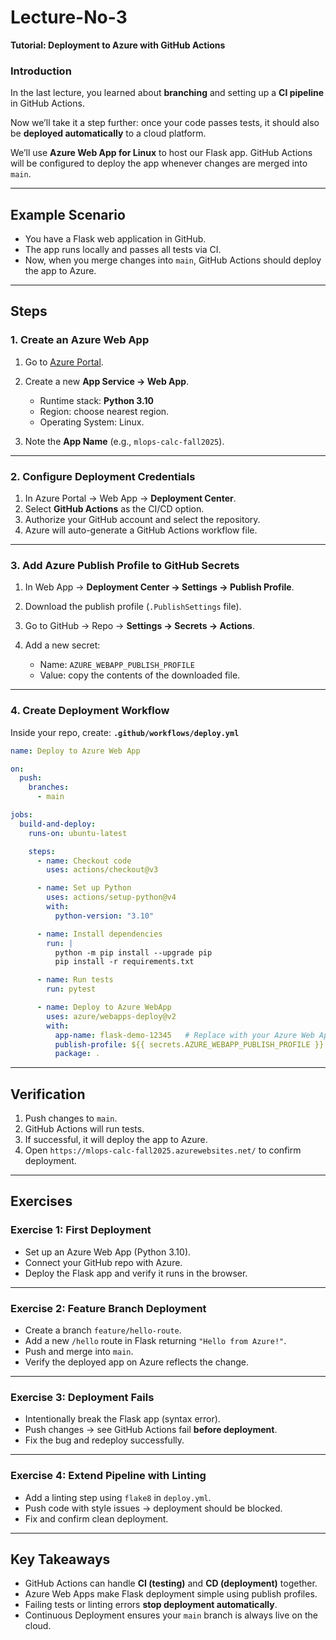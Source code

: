 # Lecture-No-3

**Tutorial: Deployment to Azure with GitHub Actions**

### Introduction

In the last lecture, you learned about **branching** and setting up a **CI pipeline** in GitHub Actions.

Now we’ll take it a step further: once your code passes tests, it should also be **deployed automatically** to a cloud platform.

We’ll use **Azure Web App for Linux** to host our Flask app. GitHub Actions will be configured to deploy the app whenever changes are merged into `main`.

---

## Example Scenario

* You have a Flask web application in GitHub.
* The app runs locally and passes all tests via CI.
* Now, when you merge changes into `main`, GitHub Actions should deploy the app to Azure.

---

## Steps

### 1. Create an Azure Web App

1. Go to [Azure Portal](https://portal.azure.com/).
2. Create a new **App Service → Web App**.

   * Runtime stack: **Python 3.10**
   * Region: choose nearest region.
   * Operating System: Linux.
3. Note the **App Name** (e.g., `mlops-calc-fall2025`).

---

### 2. Configure Deployment Credentials

1. In Azure Portal → Web App → **Deployment Center**.
2. Select **GitHub Actions** as the CI/CD option.
3. Authorize your GitHub account and select the repository.
4. Azure will auto-generate a GitHub Actions workflow file.

---

### 3. Add Azure Publish Profile to GitHub Secrets

1. In Web App → **Deployment Center → Settings → Publish Profile**.
2. Download the publish profile (`.PublishSettings` file).
3. Go to GitHub → Repo → **Settings → Secrets → Actions**.
4. Add a new secret:

   * Name: `AZURE_WEBAPP_PUBLISH_PROFILE`
   * Value: copy the contents of the downloaded file.

---

### 4. Create Deployment Workflow

Inside your repo, create: **`.github/workflows/deploy.yml`**

```yaml
name: Deploy to Azure Web App

on:
  push:
    branches:
      - main

jobs:
  build-and-deploy:
    runs-on: ubuntu-latest

    steps:
      - name: Checkout code
        uses: actions/checkout@v3

      - name: Set up Python
        uses: actions/setup-python@v4
        with:
          python-version: "3.10"

      - name: Install dependencies
        run: |
          python -m pip install --upgrade pip
          pip install -r requirements.txt

      - name: Run tests
        run: pytest

      - name: Deploy to Azure WebApp
        uses: azure/webapps-deploy@v2
        with:
          app-name: flask-demo-12345   # Replace with your Azure Web App name
          publish-profile: ${{ secrets.AZURE_WEBAPP_PUBLISH_PROFILE }}
          package: .
```

---

## Verification

1. Push changes to `main`.
2. GitHub Actions will run tests.
3. If successful, it will deploy the app to Azure.
4. Open `https://mlops-calc-fall2025.azurewebsites.net/` to confirm deployment.

---

## Exercises

### **Exercise 1: First Deployment**

* Set up an Azure Web App (Python 3.10).
* Connect your GitHub repo with Azure.
* Deploy the Flask app and verify it runs in the browser.

---

### **Exercise 2: Feature Branch Deployment**

* Create a branch `feature/hello-route`.
* Add a new `/hello` route in Flask returning `"Hello from Azure!"`.
* Push and merge into `main`.
* Verify the deployed app on Azure reflects the change.

---

### **Exercise 3: Deployment Fails**

* Intentionally break the Flask app (syntax error).
* Push changes → see GitHub Actions fail **before deployment**.
* Fix the bug and redeploy successfully.

---

### **Exercise 4: Extend Pipeline with Linting**

* Add a linting step using `flake8` in `deploy.yml`.
* Push code with style issues → deployment should be blocked.
* Fix and confirm clean deployment.

---

## Key Takeaways

* GitHub Actions can handle **CI (testing)** and **CD (deployment)** together.
* Azure Web Apps make Flask deployment simple using publish profiles.
* Failing tests or linting errors **stop deployment automatically**.
* Continuous Deployment ensures your `main` branch is always live on the cloud.